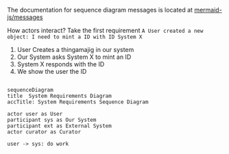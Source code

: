 The documentation for sequence diagram messages is located at [mermaid-js/messages](https://mermaid.js.org/syntax/sequenceDiagram.html#messages)

How actors interact? Take the first requirement `A User created a new object: I need to mint a ID with ID System X`

1. User Creates a thingamajig in our system
1. Our System asks System X to mint an ID
1. System X responds with the ID
1. We show the user the ID


```mermaid

sequenceDiagram
title  System Requirements Diagram
accTitle: System Requirements Sequence Diagram

actor user as User
participant sys as Our System
participant ext as External System
actor curator as Curator

user -> sys: do work

```
